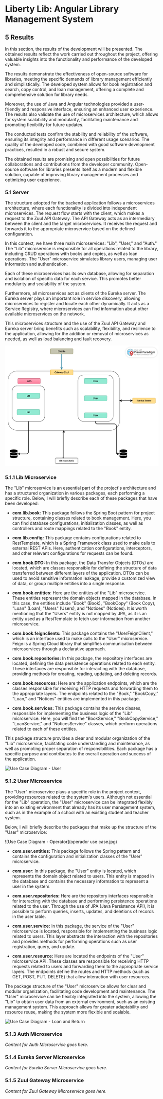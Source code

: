 # Liberty Lib: Angular Library Management System

## 5 Results

In this section, the results of the development will be presented. The obtained results reflect the work carried out throughout the project, offering valuable insights into the functionality and performance of the developed system. 

The results demonstrate the effectiveness of open-source software for libraries, meeting the specific demands of library management efficiently and simplistically. The developed system allows for book registration and search, copy control, and loan management, offering a complete and comprehensive solution for library needs.

Moreover, the use of Java and Angular technologies provided a user-friendly and responsive interface, ensuring an enhanced user experience. The results also validate the use of microservices architecture, which allows for system scalability and modularity, facilitating maintenance and promoting flexibility for future updates.

The conducted tests confirm the stability and reliability of the software, ensuring its integrity and performance in different usage scenarios. The quality of the developed code, combined with good software development practices, resulted in a robust and secure system.

The obtained results are promising and open possibilities for future collaborations and contributions from the developer community. Open-source software for libraries presents itself as a modern and flexible solution, capable of improving library management processes and optimizing user experience.

### 5.1 Server

The structure adopted for the backend application follows a microservices architecture, where each functionality is divided into independent microservices. The request flow starts with the client, which makes a request to the Zuul API Gateway. The API Gateway acts as an intermediary between the client and the target microservices. It receives the request and forwards it to the appropriate microservice based on the defined configuration.

In this context, we have three main microservices: "Lib", "User," and "Auth." The "Lib" microservice is responsible for all operations related to the library, including CRUD operations with books and copies, as well as loan operations. The "User" microservice simulates library users, managing user information and authentication.

Each of these microservices has its own database, allowing for separation and isolation of specific data for each service. This promotes better modularity and scalability of the system.

Furthermore, all microservices act as clients of the Eureka server. The Eureka server plays an important role in service discovery, allowing microservices to register and locate each other dynamically. It acts as a Service Registry, where microservices can find information about other available microservices on the network.

This microservices structure and the use of the Zuul API Gateway and Eureka server bring benefits such as scalability, flexibility, and resilience to the application, allowing for the addition or removal of microservices as needed, as well as load balancing and fault recovery.

![Backend General Structure](Untitled-Page-2(1).png)

### 5.1.1 Lib Microservice

The "Lib" microservice is an essential part of the project's architecture and has a structured organization in various packages, each performing a specific role. Below, I will briefly describe each of these packages that have been developed:

- **com.lib.book:** This package follows the Spring Boot pattern for project structure, containing classes related to book management. Here, you can find database configurations, initialization classes, as well as controllers and route mappings related to the "Book" entity.

- **com.lib.config:** This package contains configurations related to RestTemplate, which is a Spring Framework class used to make calls to external REST APIs. Here, authentication configurations, interceptors, and other relevant configurations for requests can be found.

- **com.book.DTO:** In this package, the Data Transfer Objects (DTOs) are located, which are classes responsible for defining the structure of data transferred between different layers of the application. DTOs can be used to avoid sensitive information leakage, provide a customized view of data, or group multiple entities into a single response.

- **com.book.entities:** Here are the entities of the "Lib" microservice. These entities represent the domain objects mapped in the database. In this case, the entities include "Book" (Book), "BookCopy" (Book Copy), "Loan" (Loan), "Users" (Users), and "Notices" (Notices). It is worth mentioning that the "Users" entity is not mapped by JPA, as it is an entity used as a RestTemplate to fetch user information from another microservice.

- **com.book.feignclients:** This package contains the "UserFeignClient," which is an interface used to make calls to the "User" microservice. Feign is a Spring Cloud library that simplifies communication between microservices through a declarative approach.

- **com.book.repositories:** In this package, the repository interfaces are located, defining the data persistence operations related to each entity. These interfaces are responsible for interacting with the database, providing methods for creating, reading, updating, and deleting records.

- **com.book.resources:** Here are the application endpoints, which are the classes responsible for receiving HTTP requests and forwarding them to the appropriate layers. The endpoints related to the "Book," "BookCopy," "Loan," and "Notices" entities are implemented in this package.

- **com.book.services:** This package contains the service classes, responsible for implementing the business logic of the "Lib" microservice. Here, you will find the "BookService," "BookCopyService," "LoanService," and "NoticesService" classes, which perform operations related to each of these entities.

This package structure provides a clear and modular organization of the "Lib" microservice, facilitating code understanding and maintenance, as well as promoting proper separation of responsibilities. Each package has a specific purpose and contributes to the overall operation and success of the application.

![Use Case Diagram - User](use_case_user.png)

### 5.1.2 User Microservice

The "User" microservice plays a specific role in the project context, providing resources related to the system's users. Although not essential for the "Lib" operation, the "User" microservice can be integrated flexibly into an existing environment that already has its user management system, such as in the example of a school with an existing student and teacher system.

Below, I will briefly describe the packages that make up the structure of the "User" microservice:

![Use Case Diagram - Operator](operador use case.jpg)

- **com.user.entities:** This package follows the Spring pattern and contains the configuration and initialization classes of the "User" microservice.

- **com.user:** In this package, the "User" entity is located, which represents the domain object related to users. This entity is mapped in the database and contains the necessary information to represent a user in the system.

- **com.user.repositories:** Here are the repository interfaces responsible for interacting with the database and performing persistence operations related to the user. Through the use of JPA (Java Persistence API), it is possible to perform queries, inserts, updates, and deletions of records in the user table.

- **com.user.service:** In this package, the service of the "User" microservice is located, responsible for implementing the business logic related to users. This layer abstracts the interaction with the repositories and provides methods for performing operations such as user registration, query, and update.

- **com.user.resource:** Here are located the endpoints of the "User" microservice API. These classes are responsible for receiving HTTP requests related to users and forwarding them to the appropriate service layers. The endpoints define the routes and HTTP methods (such as GET, POST, PUT, DELETE) that allow interaction with user resources.

The package structure of the "User" microservice allows for clear and modular organization, facilitating code development and maintenance. The "User" microservice can be flexibly integrated into the system, allowing the "Lib" to obtain user data from an external environment, such as an existing management system. This approach allows for greater adaptability and resource reuse, making the system more flexible and scalable.

![Use Case Diagram - Loan and Return](use_case_loan_return.png)

### 5.1.3 Auth Microservice

*Content for Auth Microservice goes here.*

### 5.1.4 Eureka Server Microservice

*Content for Eureka Server Microservice goes here.*

### 5.1.5 Zuul Gateway Microservice

*Content for Zuul Gateway Microservice goes here.*

